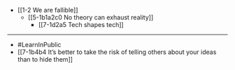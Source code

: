 - [[1-2 We are fallible]]
  - [[5-1b1a2c0 No theory can exhaust reality]]
    - [[7-1d2a5 Tech shapes tech]]
---
- #LearnInPublic 
- [[7-1b4b4 It’s better to take the risk of telling others about your ideas than to hide them]]
